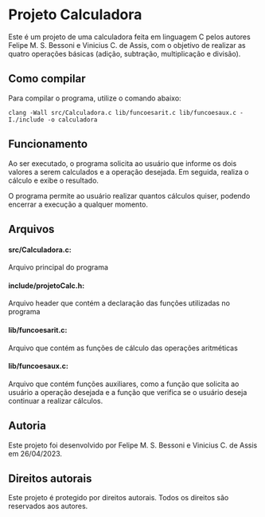 # Projeto Calculadora
Este é um projeto de uma calculadora feita em linguagem C pelos autores Felipe M. S. Bessoni e Vinicius C. de Assis, com o objetivo de realizar as quatro operações básicas (adição, subtração, multiplicação e divisão).

## Como compilar
Para compilar o programa, utilize o comando abaixo:

```
clang -Wall src/Calculadora.c lib/funcoesarit.c lib/funcoesaux.c -I./include -o calculadora
```

## Funcionamento
Ao ser executado, o programa solicita ao usuário que informe os dois valores a serem calculados e a operação desejada. Em seguida, realiza o cálculo e exibe o resultado.

 O programa permite ao usuário realizar quantos cálculos quiser, podendo encerrar a execução a qualquer momento.

## Arquivos

#### src/Calculadora.c: 
 Arquivo principal do programa

#### include/projetoCalc.h: 
 Arquivo header que contém a declaração das funções utilizadas no programa

#### lib/funcoesarit.c: 
 Arquivo que contém as funções de cálculo das operações aritméticas

#### lib/funcoesaux.c: 
 Arquivo que contém funções auxiliares, como a função que solicita ao usuário a operação desejada e a função que verifica se o usuário deseja continuar a realizar cálculos.

## Autoria
Este projeto foi desenvolvido por Felipe M. S. Bessoni e Vinicius C. de Assis em 26/04/2023.

## Direitos autorais
Este projeto é protegido por direitos autorais. Todos os direitos são reservados aos autores.
